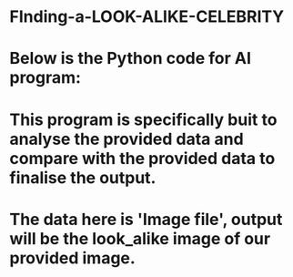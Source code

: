 # FInding-a-LOOK-ALIKE-CELEBRITY
# Below is the  Python code for AI program:
# This program is specifically buit to analyse the provided data and compare with the provided data to finalise the output.
# The data here is 'Image file', output will be the look_alike image of our provided image.

